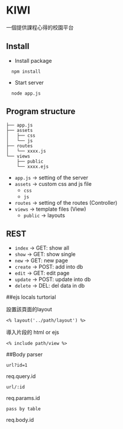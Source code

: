 # KIWI

一個提供課程心得的校園平台

## Install

- Install package
```
  npm install
```

- Start server
```
  node app.js
```

## Program structure

```
├── app.js
├── assets
│   ├── css
│   └── js
├── routes   
│   └── xxxx.js  
└── views
    ├── public
    └── xxxx.ejs
```

- `app.js` -> setting of the server
- `assets` -> custom css and js file
  - `css`
  - `js`
- `routes` -> setting of the routes (Controller)
- `views` -> template files (View)
  - `public` -> layouts

## REST

- `index` -> GET: show all
- `show` -> GET: show single
- `new` -> GET: new page
- `create` -> POST: add into db
- `edit` -> GET: edit page
- `update` -> POST: update into db
- `delete` -> DEL: del data in db

##ejs locals turtorial

設置該頁面的layout

`<% layout('../path/layout') %>`

導入片段的 html or ejs

`<% include path/view %>`

##Body parser

`url?id=1`

req.query.id

`url/:id`

req.params.id

`pass by table`

req.body.id
